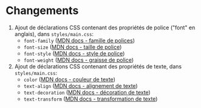 # Changements

 1. Ajout de déclarations CSS contenant des propriétés de police ("font" en anglais), dans `styles/main.css`:
    - `font-family` ([MDN docs - famille de polices](https://developer.mozilla.org/fr/docs/Web/CSS/font-family))
    - `font-size` ([MDN docs - taille de police](https://developer.mozilla.org/fr/docs/Web/CSS/font-size))
    - `font-style` ([MDN docs - style de police](https://developer.mozilla.org/fr/docs/Web/CSS/font-style))
    - `font-weight` ([MDN docs - graisse de police](https://developer.mozilla.org/fr/docs/Web/CSS/font-weight))
 2. Ajout de déclarations CSS contenant des propriétés de texte, dans `styles/main.css`:
    - `color` ([MDN docs - couleur de texte](https://developer.mozilla.org/fr/docs/Web/CSS/color))
    - `text-align` ([MDN docs - alignement de texte](https://developer.mozilla.org/fr/docs/Web/CSS/text-align))
    - `text-decoration` ([MDN docs - décoration de texte](https://developer.mozilla.org/fr/docs/Web/CSS/text-decoration))
    - `text-transform` ([MDN docs - transformation de texte](https://developer.mozilla.org/fr/docs/Web/CSS/text-transform))
 